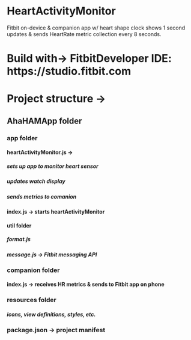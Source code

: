 # HeartActivityMonitor
Fitbit on-device &amp; companion app w/ heart shape clock shows 1 second updates &amp; sends HeartRate metric collection every 8 seconds.

<h1> Build with-> FitbitDeveloper IDE: https://studio.fitbit.com

<h1> Project structure ->

<h2>AhaHAMApp folder
	<h3>app folder 
		<h4> heartActivityMonitor.js -> 
    <h5> sets up app to monitor heart sensor
    <h5> updates watch display
    <h5> sends metrics to comanion
		<h4> index.js -> starts heartActivityMonitor
		<h4> util folder
			<h5> format.js
      <h5> message.js  -> Fitbit messaging API
	<h3> companion folder
		<h4> index.js -> receives HR metrics & sends to Fitbit app on phone
	<h3> resources folder
		<h5> icons, view definitions, styles, etc.
	
  <h3> package.json -> project manifest
